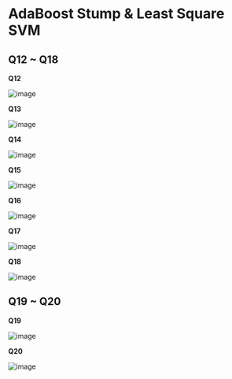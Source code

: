 # AdaBoost Stump & Least Square SVM

## Q12 ~ Q18

**Q12**   

![image](https://github.com/Chang-Chia-Chi/Machine-Learning-Foundations-Techniques/blob/main/Assignment-6/pic/Q12.jpg)

**Q13**   

![image](https://github.com/Chang-Chia-Chi/Machine-Learning-Foundations-Techniques/blob/main/Assignment-6/pic/Q13.jpg)

**Q14**   

![image](https://github.com/Chang-Chia-Chi/Machine-Learning-Foundations-Techniques/blob/main/Assignment-6/pic/Q14.jpg)

**Q15**   

![image](https://github.com/Chang-Chia-Chi/Machine-Learning-Foundations-Techniques/blob/main/Assignment-6/pic/Q15.jpg)

**Q16**   

![image](https://github.com/Chang-Chia-Chi/Machine-Learning-Foundations-Techniques/blob/main/Assignment-6/pic/Q16.jpg)

**Q17**   

![image](https://github.com/Chang-Chia-Chi/Machine-Learning-Foundations-Techniques/blob/main/Assignment-6/pic/Q17.jpg)

**Q18**   

![image](https://github.com/Chang-Chia-Chi/Machine-Learning-Foundations-Techniques/blob/main/Assignment-6/pic/Q18.jpg)

## Q19 ~ Q20

**Q19**   

![image](https://github.com/Chang-Chia-Chi/Machine-Learning-Foundations-Techniques/blob/main/Assignment-6/pic/Q19.jpg)

**Q20**   

![image](https://github.com/Chang-Chia-Chi/Machine-Learning-Foundations-Techniques/blob/main/Assignment-6/pic/Q20.jpg)
